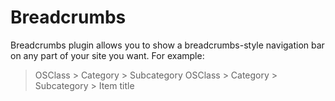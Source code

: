 Breadcrumbs
===========

Breadcrumbs plugin allows you to show a breadcrumbs-style navigation bar on any part of your site you want. For example: 

> OSClass > Category > Subcategory
> OSClass > Category > Subcategory > Item title